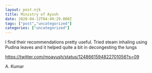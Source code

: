 ```yaml
---
layout: post.njk
title: Ministry of Ayush
date: 2020-04-12T04:49:29.000Z
tags: ["post","uncategorized"]
categories: ["uncategorized"]
---
```


I find their recommendations pretty useful. Tried steam inhaling using Pudina leaves and it helped quite a bit in decongesting the lungs

https://twitter.com/moayush/status/1248661594822701056?s=09

A. Kumar